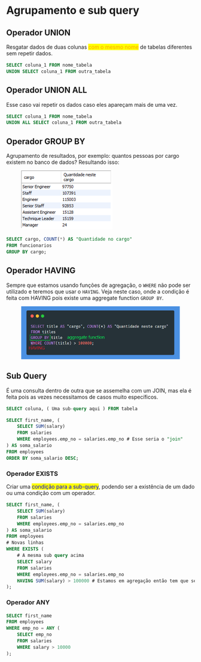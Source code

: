 # Agrupamento e sub query

## Operador UNION

Resgatar dados de duas colunas <mark style="color:orange;">com o mesmo nome</mark> de tabelas diferentes sem repetir dados.

```sql
SELECT coluna_1 FROM nome_tabela
UNION SELECT coluna_1 FROM outra_tabela
```

## Operador UNION ALL

Esse caso vai repetir os dados caso eles apareçam mais de uma vez.

```sql
SELECT coluna_1 FROM nome_tabela
UNION ALL SELECT coluna_1 FROM outra_tabela
```

## Operador GROUP BY

Agrupamento de resultados, por exemplo: quantos pessoas por cargo existem no banco de dados? Resultando isso:

<figure><img src="../../../.gitbook/assets/group by em sql.png" alt=""><figcaption></figcaption></figure>

```sql
SELECT cargo, COUNT(*) AS "Quantidade no cargo"
FROM funcionarios
GROUP BY cargo;
```

## Operador HAVING

Sempre que estamos usando funções de agregação, o `WHERE` não pode ser utilizado e teremos que usar o `HAVING`. Veja neste caso, onde a condição é feita com HAVING pois existe uma aggregate function `GROUP BY`.

<figure><img src="../../../.gitbook/assets/sql having.png" alt=""><figcaption></figcaption></figure>

## Sub Query

É uma consulta dentro de outra que se assemelha com um JOIN, mas ela é feita pois as vezes necessitamos de casos muito específicos.&#x20;

```sql
SELECT coluna, ( Uma sub-query aqui ) FROM tabela
```

```sql
SELECT first_name, (
	SELECT SUM(salary)
	FROM salaries
	WHERE employees.emp_no = salaries.emp_no # Esse seria o "join"
) AS soma_salario
FROM employees
ORDER BY soma_salario DESC;
```

### Operador EXISTS

Criar uma <mark style="color:blue;">condição para a sub-query</mark>, podendo ser a existência de um dado ou uma condição com um operador.&#x20;

```sql
SELECT first_name, (
	SELECT SUM(salary)
	FROM salaries
	WHERE employees.emp_no = salaries.emp_no
) AS soma_salario
FROM employees
# Novas linhas
WHERE EXISTS (
	# A mesma sub query acima
	SELECT salary
	FROM salaries
	WHERE employees.emp_no = salaries.emp_no
	HAVING SUM(salary) > 100000 # Estamos em agregação então tem que ser o HAVING
);
```

### Operador ANY

```sql
SELECT first_name
FROM employees
WHERE emp_no = ANY (
	SELECT emp_no
	FROM salaries
	WHERE salary > 10000
);
```
